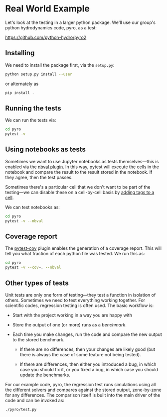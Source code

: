 # Real World Example

Let's look at the testing in a larger python package.  We'll use our
group's python hydrodynamics code, pyro, as a test:

https://github.com/python-hydro/pyro2

## Installing

We need to install the package first, via the `setup.py`:

```bash
python setup.py install --user
```

or alternately as

```bash
pip install .
```

## Running the tests

We can run the tests via:

```bash
cd pyro
pytest -v
```

## Using notebooks as tests

Sometimes we want to use Jupyter notebooks as tests themselves&mdash;this
is enabled via the [nbval plugin](https://nbval.readthedocs.io/en/latest/).  In
this way, pytest will execute the cells in the notebook and compare
the result to the result stored in the notebook.  If they agree, then
the test passes.

Sometimes there's a particular cell that we don't want to be part of the
testing&mdash;we can disable these on a cell-by-cell basis by [adding
tags to a cell](https://nbval.readthedocs.io/en/latest/#Using-tags-instead-of-comments).

We can test notebooks as:

```bash
cd pyro
pytest -v --nbval
```

## Coverage report

The [pytest-cov](https://pytest-cov.readthedocs.io/en/latest/) plugin enables the generation
of a coverage report.  This will tell you what fraction of each python file was tested.
We run this as:

```bash
cd pyro
pytest -v --cov=. --nbval
```

## Other types of tests

Unit tests are only one form of testing&mdash;they test a function in
isolation of others.  Sometimes we need to test everything working together.
For scientific codes, regression testing is often used.  The basic workflow
is:

* Start with the project working in a way you are happy with

* Store the output of one (or more) runs as a _benchmark_.

* Each time you make changes, run the code and compare the new output
  to the stored benchmark.

  * If there are no differences, then your changes are likely good
    (but there is always the case of some feature not being tested).

  * If there are differences, then either you introduced a bug, in which
    case you should fix it, or you fixed a bug, in which case you should
    update the benchmarks.

For our example code, pyro, the regression test runs simulations using
all the different solvers and compares against the stored output, zone-by-zone
for any differences.  The comparison itself is built into the main driver
of the code and can be invoked as:

```bash
./pyro/test.py
```
